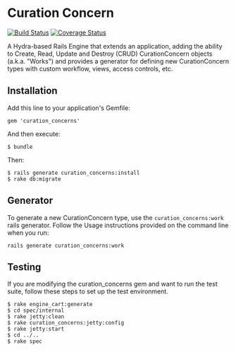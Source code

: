 # Curation Concern
[![Build Status](https://travis-ci.org/projecthydra-labs/curation_concerns.png)](https://travis-ci.org/pulibrary/curation_concerns)
[![Coverage Status](https://coveralls.io/repos/projecthydra-labs/curation_concerns/badge.svg?branch=master)](https://coveralls.io/r/projecthydra-labs/curation_concerns?branch=master)

A Hydra-based Rails Engine that extends an application, adding the ability to Create, Read, Update and Destroy (CRUD) CurationConcern objects (a.k.a. "Works") and provides a generator for defining new CurationConcern types with custom workflow, views, access controls, etc.

## Installation

Add this line to your application's Gemfile:

    gem 'curation_concerns'

And then execute:

    $ bundle

Then:

    $ rails generate curation_concerns:install
    $ rake db:migrate

## Generator

To generate a new CurationConcern type, use the `curation_concerns:work` rails generator.  Follow the Usage instructions provided on the command line when you run:

    rails generate curation_concerns:work


## Testing

If you are modifying the curation_concerns gem and want to run the test suite, follow these steps to set up the test environment.

    $ rake engine_cart:generate
    $ cd spec/internal
    $ rake jetty:clean
    $ rake curation_concerns:jetty:config
    $ rake jetty:start
    $ cd ../..
    $ rake spec

